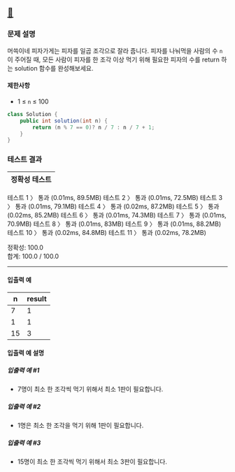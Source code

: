 ## [:link:](https://school.programmers.co.kr/learn/courses/30/lessons/120814) 


### 문제 설명
머쓱이네 피자가게는 피자를 일곱 조각으로 잘라 줍니다. 피자를 나눠먹을 사람의 수 `n`이 주어질 때, 모든 사람이 피자를 한 조각 이상 먹기 위해 필요한 피자의 수를 return 하는 solution 함수를 완성해보세요.
#### 제한사항
- 1 ≤ `n` ≤ 100
&nbsp;
```java
class Solution {
    public int solution(int n) {
        return (n % 7 == 0)? n / 7 : n / 7 + 1; 
    }
}
```
### 테스트 결과

|정확성  테스트|
|--|
테스트 1 〉	통과 (0.01ms, 89.5MB)
테스트 2 〉	통과 (0.01ms, 72.5MB)
테스트 3 〉	통과 (0.01ms, 79.1MB)
테스트 4 〉	통과 (0.02ms, 87.2MB)
테스트 5 〉	통과 (0.02ms, 85.2MB)
테스트 6 〉	통과 (0.01ms, 74.3MB)
테스트 7 〉	통과 (0.01ms, 70.9MB)
테스트 8 〉	통과 (0.01ms, 83MB)
테스트 9 〉	통과 (0.01ms, 88.2MB)
테스트 10 〉	통과 (0.02ms, 84.8MB)
테스트 11 〉	통과 (0.02ms, 78.2MB)

정확성: 100.0   
합계: 100.0 / 100.0

---

#### 입출력 예
|n|	result|
|--|--|
|7|1|
|1|1|
|15|3|

#### 입출력 예 설명
##### 입출력 예 #1
- 7명이 최소 한 조각씩 먹기 위해서 최소 1판이 필요합니다.
##### 입출력 예 #2
- 1명은 최소 한 조각을 먹기 위해 1판이 필요합니다.
##### 입출력 예 #3
- 15명이 최소 한 조각씩 먹기 위해서 최소 3판이 필요합니다.
